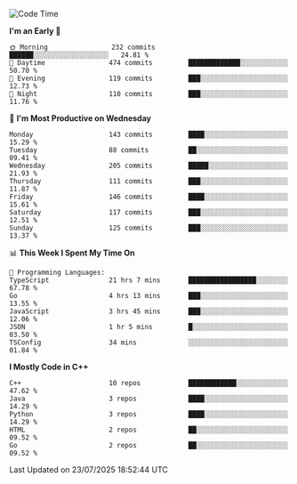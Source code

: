 <!--START_SECTION:waka-->
![Code Time](http://img.shields.io/badge/Code%20Time-460%20hrs%2059%20mins-blue)

**I'm an Early 🐤** 

```text
🌞 Morning                232 commits         ██████░░░░░░░░░░░░░░░░░░░   24.81 % 
🌆 Daytime                474 commits         █████████████░░░░░░░░░░░░   50.70 % 
🌃 Evening                119 commits         ███░░░░░░░░░░░░░░░░░░░░░░   12.73 % 
🌙 Night                  110 commits         ███░░░░░░░░░░░░░░░░░░░░░░   11.76 % 
```
📅 **I'm Most Productive on Wednesday** 

```text
Monday                   143 commits         ████░░░░░░░░░░░░░░░░░░░░░   15.29 % 
Tuesday                  88 commits          ██░░░░░░░░░░░░░░░░░░░░░░░   09.41 % 
Wednesday                205 commits         █████░░░░░░░░░░░░░░░░░░░░   21.93 % 
Thursday                 111 commits         ███░░░░░░░░░░░░░░░░░░░░░░   11.87 % 
Friday                   146 commits         ████░░░░░░░░░░░░░░░░░░░░░   15.61 % 
Saturday                 117 commits         ███░░░░░░░░░░░░░░░░░░░░░░   12.51 % 
Sunday                   125 commits         ███░░░░░░░░░░░░░░░░░░░░░░   13.37 % 
```


📊 **This Week I Spent My Time On** 

```text
💬 Programming Languages: 
TypeScript               21 hrs 7 mins       █████████████████░░░░░░░░   67.78 % 
Go                       4 hrs 13 mins       ███░░░░░░░░░░░░░░░░░░░░░░   13.55 % 
JavaScript               3 hrs 45 mins       ███░░░░░░░░░░░░░░░░░░░░░░   12.06 % 
JSON                     1 hr 5 mins         █░░░░░░░░░░░░░░░░░░░░░░░░   03.50 % 
TSConfig                 34 mins             ░░░░░░░░░░░░░░░░░░░░░░░░░   01.84 % 
```

**I Mostly Code in C++** 

```text
C++                      10 repos            ████████████░░░░░░░░░░░░░   47.62 % 
Java                     3 repos             ████░░░░░░░░░░░░░░░░░░░░░   14.29 % 
Python                   3 repos             ████░░░░░░░░░░░░░░░░░░░░░   14.29 % 
HTML                     2 repos             ██░░░░░░░░░░░░░░░░░░░░░░░   09.52 % 
Go                       2 repos             ██░░░░░░░░░░░░░░░░░░░░░░░   09.52 % 
```




 Last Updated on 23/07/2025 18:52:44 UTC
<!--END_SECTION:waka-->
